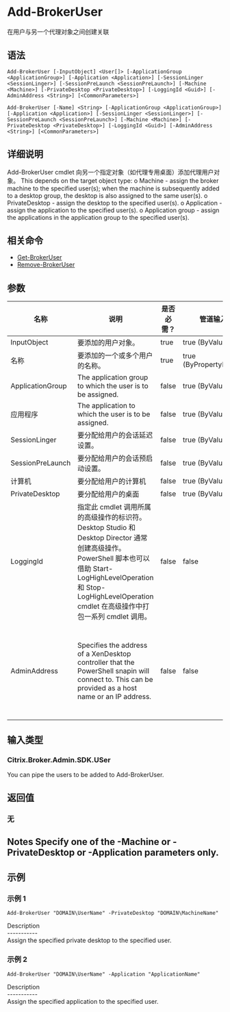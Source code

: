 # Add-BrokerUser

在用户与另一个代理对象之间创建关联

## 语法

    Add-BrokerUser [-InputObject] <User[]> [-ApplicationGroup <ApplicationGroup>] [-Application <Application>] [-SessionLinger <SessionLinger>] [-SessionPreLaunch <SessionPreLaunch>] [-Machine <Machine>] [-PrivateDesktop <PrivateDesktop>] [-LoggingId <Guid>] [-AdminAddress <String>] [<CommonParameters>]
    
    Add-BrokerUser [-Name] <String> [-ApplicationGroup <ApplicationGroup>] [-Application <Application>] [-SessionLinger <SessionLinger>] [-SessionPreLaunch <SessionPreLaunch>] [-Machine <Machine>] [-PrivateDesktop <PrivateDesktop>] [-LoggingId <Guid>] [-AdminAddress <String>] [<CommonParameters>]
    

## 详细说明

Add-BrokerUser cmdlet 向另一个指定对象（如代理专用桌面）添加代理用户对象。 This depends on the target object type: o Machine - assign the broker machine to the specified user(s); when the machine is subsequently added to a desktop group, the desktop is also assigned to the same user(s). o PrivateDesktop - assign the desktop to the specified user(s). o Application - assign the application to the specified user(s). o Application group - assign the applications in the application group to the specified user(s).

## 相关命令

- [Get-BrokerUser](Get-BrokerUser.html)
- [Remove-BrokerUser](Remove-BrokerUser.html)

## 参数

| 名称               | 说明                                                                                                                                                                              | 是否必需？ | 管道输入                  | 默认值                                                                                    |
| ---------------- | ------------------------------------------------------------------------------------------------------------------------------------------------------------------------------- | ----- | --------------------- | -------------------------------------------------------------------------------------- |
| InputObject      | 要添加的用户对象。                                                                                                                                                                       | true  | true (ByValue)        | 空值                                                                                     |
| 名称               | 要添加的一个或多个用户的名称。                                                                                                                                                                 | true  | true (ByPropertyName) | 空值                                                                                     |
| ApplicationGroup | The application group to which the user is to be assigned.                                                                                                                      | false | true (ByValue)        |                                                                                        |
| 应用程序             | The application to which the user is to be assigned.                                                                                                                            | false | true (ByValue)        |                                                                                        |
| SessionLinger    | 要分配给用户的会话延迟设置。                                                                                                                                                                  | false | true (ByValue)        | 空值                                                                                     |
| SessionPreLaunch | 要分配给用户的会话预启动设置。                                                                                                                                                                 | false | true (ByValue)        | 空值                                                                                     |
| 计算机              | 要分配给用户的计算机                                                                                                                                                                      | false | true (ByValue)        | 空值                                                                                     |
| PrivateDesktop   | 要分配给用户的桌面                                                                                                                                                                       | false | true (ByValue)        | 空值                                                                                     |
| LoggingId        | 指定此 cmdlet 调用所属的高级操作的标识符。 Desktop Studio 和 Desktop Director 通常创建高级操作。 PowerShell 脚本也可以借助 Start-LogHighLevelOperation 和 Stop-LogHighLevelOperation cmdlet 在高级操作中打包一系列 cmdlet 调用。 | false | false                 |                                                                                        |
| AdminAddress     | Specifies the address of a XenDesktop controller that the PowerShell snapin will connect to. This can be provided as a host name or an IP address.                              | false | false                 | Localhost. Once a value is provided by any cmdlet, this value will become the default. |

## 输入类型

### Citrix.Broker.Admin.SDK.USer

You can pipe the users to be added to Add-BrokerUser.

## 返回值

### 无

## Notes Specify one of the -Machine or -PrivateDesktop or -Application parameters only.

## 示例

### 示例 1

    Add-BrokerUser "DOMAIN\UserName" -PrivateDesktop "DOMAIN\MachineName"
    

Description  
\---\---\-----  
Assign the specified private desktop to the specified user.

### 示例 2

    Add-BrokerUser "DOMAIN\UserName" -Application "ApplicationName"
    

Description  
\---\---\-----  
Assign the specified application to the specified user.